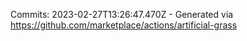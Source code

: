 Commits: 2023-02-27T13:26:47.470Z - Generated via https://github.com/marketplace/actions/artificial-grass
<br>
